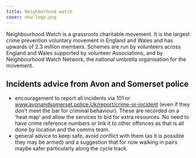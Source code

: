 ```yaml
--- 
title: Neighborhood watch
cover: nhw-logo.png
---
```


Neighbourhood Watch is a grassroots charitable movement. It is the largest crime prevention voluntary movement in England and Wales and has upwards of 2.3 million members. Schemes are run by volunteers across England and Wales supported by volunteer Associations, and by Neighbourhood Watch Network, the national umbrella organisation for the movement.

<!--more-->

## Incidents advice from Avon and Somerset police

- encouragement to report all incidents via 101 or www.avonandsomerset.police.Uk/report/crime-or-incident (even if they don’t meet the bar for criminal behaviour). These are recorded on a ‘heat map’ and allow the services to bid for extra resources. No need to have crime reference numbers or link it to other offences as that is all done by location and the comms team.
- general advice to keep safe, avoid conflict with them (as it is possible they may be armed) and a suggestion that for now walking in pairs maybe safer particularly along the cycle track.
